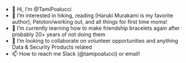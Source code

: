 - 👋 Hi, I’m @TamiPoalucci
- 👀 I’m interested in hiking, reading (Haruki Murakami is my favorite author), Peloton/working out, and all things for first time moms!
- 🌱 I’m currently learning how to make friendship bracelets again after probably 20+ years of not doing them 
- 💞️ I’m looking to collaborate on volunteer opportunities and anything Data & Security Products related 
- 📫 How to reach me Slack (@tamipoalucci) or email!

<!---
TamiPoalucci/TamiPoalucci is a ✨ special ✨ repository because its `README.md` (this file) appears on your GitHub profile.
You can click the Preview link to take a look at your changes.
--->
